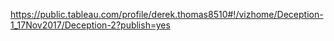 https://public.tableau.com/profile/derek.thomas8510#!/vizhome/Deception-1_17Nov2017/Deception-2?publish=yes
